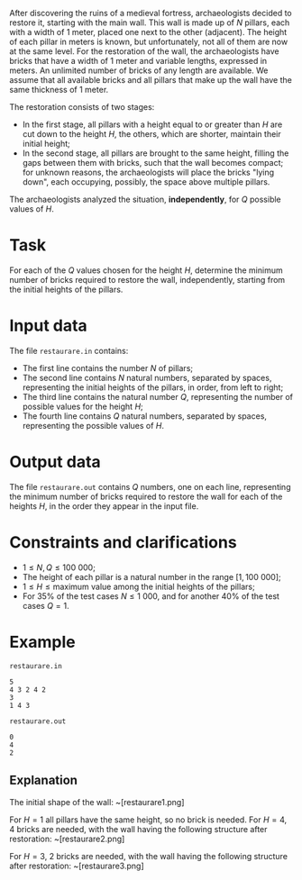 
After discovering the ruins of a medieval fortress, archaeologists decided to restore it, starting with the main wall. This wall is made up of $N$ pillars, each with a width of $1$ meter, placed one next to the other (adjacent). The height of each pillar in meters is known, but unfortunately, not all of them are now at the same level. For the restoration of the wall, the archaeologists have bricks that have a width of $1$ meter and variable lengths, expressed in meters. An unlimited number of bricks of any length are available. We assume that all available bricks and all pillars that make up the wall have the same thickness of $1$ meter.

The restoration consists of two stages:
- In the first stage, all pillars with a height equal to or greater than $H$ are cut down to the height $H$, the others, which are shorter, maintain their initial height;
- In the second stage, all pillars are brought to the same height, filling the gaps between them with bricks, such that the wall becomes compact; for unknown reasons, the archaeologists will place the bricks "lying down", each occupying, possibly, the space above multiple pillars.

The archaeologists analyzed the situation, **independently**, for $Q$ possible values of $H$.

# Task
For each of the $Q$ values chosen for the height $H$, determine the minimum number of bricks required to restore the wall, independently, starting from the initial heights of the pillars.

# Input data
The file `restaurare.in` contains:
- The first line contains the number $N$ of pillars;
- The second line contains $N$ natural numbers, separated by spaces, representing the initial heights of the pillars, in order, from left to right;
- The third line contains the natural number $Q$, representing the number of possible values for the height $H$;
- The fourth line contains $Q$ natural numbers, separated by spaces, representing the possible values of $H$.

# Output data
The file `restaurare.out` contains $Q$ numbers, one on each line, representing the minimum number of bricks required to restore the wall for each of the heights $H$, in the order they appear in the input file.

# Constraints and clarifications
- $1 \le N, Q \le 100\ 000$;
- The height of each pillar is a natural number in the range $[1, 100\ 000]$;
- $1 \le H \le \text{maximum value among the initial heights of the pillars}$;
- For $35\%$ of the test cases $N \le 1\ 000$, and for another $40\%$ of the test cases $Q=1$.

# Example
`restaurare.in`
```
5
4 3 2 4 2
3
1 4 3
```
`restaurare.out`
```
0
4
2
```

## Explanation
The initial shape of the wall:
~[restaurare1.png]

For $H=1$ all pillars have the same height, so no brick is needed. For $H=4$, $4$ bricks are needed, with the wall having the following structure after restoration:
~[restaurare2.png]

For $H=3$, $2$ bricks are needed, with the wall having the following structure after restoration:
~[restaurare3.png]
